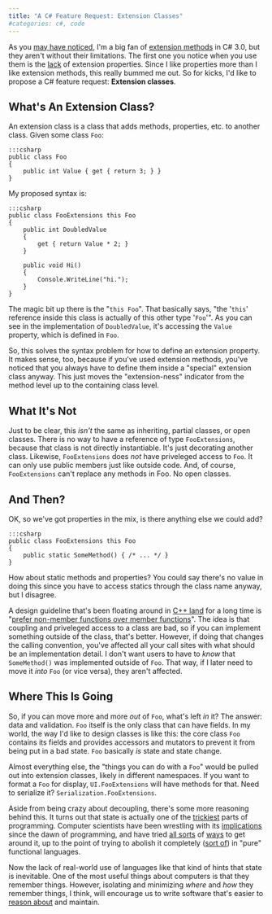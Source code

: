 ```yaml
---
title: "A C# Feature Request: Extension Classes"
#categories: c#, code
---
```

As you [may have noticed](http://journal.stuffwithstuff.com/2008/02/09/c-extension-methods-not-just-for-breakfast/), I'm a big fan of [extension methods](http://msdn2.microsoft.com/en-us/library/bb383977.aspx) in C#
3.0, but they aren't without their limitations. The first one you notice when
you use them is the [lack](http://weblogs.asp.net/scottgu/archive/2007/03/13/new-orcas-language-feature-extension-methods.aspx#2019379) of extension properties. Since I like
properties more than I like extension methods, this really bummed me out. So
for kicks, I'd like to propose a C# feature request: **Extension classes**.

## What's An Extension Class?

An extension class is a class that adds methods, properties, etc. to another
class. Given some class `Foo`:

    :::csharp
    public class Foo
    {
        public int Value { get { return 3; } }
    }

My proposed syntax is:

    :::csharp
    public class FooExtensions this Foo
    {
        public int DoubledValue
        {
            get { return Value * 2; }
        }

        public void Hi()
        {
            Console.WriteLine("hi.");
        }
    }

The magic bit up there is the "`this Foo`". That basically says, "the '`this`'
reference inside this class is actually of this other type '`Foo`'". As you
can see in the implementation of `DoubledValue`, it's accessing the `Value`
property, which is defined in `Foo`.

So, this solves the syntax problem for how to define an extension property. It
makes sense, too, because if you've used extension methods, you've noticed
that you always have to define them inside a "special" extension class anyway.
This just moves the "extension-ness" indicator from the method level up to the
containing class level.

## What It's Not

Just to be clear, this *isn't* the same as inheriting, partial classes, or
open classes. There is no way to have a reference of type `FooExtensions`,
because that class is not directly instantiable. It's just decorating another
class. Likewise, `FooExtensions` does *not* have priveleged access to `Foo`.
It can only use public members just like outside code. And, of course,
`FooExtensions` can't replace any methods in Foo. No open classes.

## And Then?

OK, so we've got properties in the mix, is there anything else we could add?

    :::csharp
    public class FooExtensions this Foo
    {
        public static SomeMethod() { /* ... */ }
    }

How about static methods and properties? You could say there's no value in
doing this since you have to access statics through the class name anyway, but
I disagree.

A design guideline that's been floating around in [C++ land](http://www.amazon.com/dp/0201924889) for a long
time is "[prefer non-member functions over member functions](http://www.aristeia.com/effective-c++_frames.html)". The idea is
that coupling and priveleged access to a class are bad, so if you can
implement something outside of the class, that's better. However, if doing
that changes the calling convention, you've affected all your call sites with
what should be an implementation detail. I don't want users to have to _know_
that `SomeMethod()` was implemented outside of `Foo`. That way, if I later
need to move it *into* `Foo` (or vice versa), they aren't affected.

## Where This Is Going

So, if you can move more and more *out* of `Foo`, what's left *in* it? The
answer: data and validation. `Foo` itself is the only class that can have
fields. In my world, the way I'd like to design classes is like this: the core
class `Foo` contains its fields and provides accessors and mutators to prevent
it from being put in a bad state. `Foo` basically *is* state and state change.

Almost everything else, the "things you can do with a `Foo`" would be pulled
out into extension classes, likely in different namespaces. If you want to
format a `Foo` for display, `UI.FooExtensions` will have methods for that.
Need to serialize it? `Serialization.FooExtensions`.

Aside from being crazy about decoupling, there's some more reasoning behind
this. It turns out that state is actually one of the [trickiest](http://en.wikipedia.org/wiki/Side_effect_%28computer_science%29) parts of
programming. Computer scientists have been wrestling with its
[implications](http://en.wikipedia.org/wiki/Memoization) since the dawn of programming, and have tried [all
sorts](http://en.wikipedia.org/wiki/Purely_functional) of [ways](http://www.haskell.org/) to get around it, up to the point of trying to
abolish it completely ([sort of](http://www.haskell.org/tutorial/monads.html)) in "pure" functional languages.

Now the lack of real-world use of languages like that kind of hints that state
is inevitable. One of the most useful things about computers is that they
remember things. However, isolating and minimizing *where* and *how* they
remember things, I think, will encourage us to write software that's easier to
[reason about](http://en.wikipedia.org/wiki/Referential_transparency_%28computer_science%29) and maintain.
